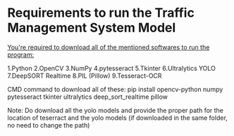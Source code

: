 # **Requirements to run the Traffic Management System Model**

<ins> You're required to download all of the mentioned softwares to run the program:

1.Python
2.OpenCV
3.NumPy
4.pytesseract
5.Tkinter
6.Ultralytics YOLO
7.DeepSORT Realtime
8.PIL (Pillow)
9.Tesseract-OCR

CMD command to download all of these:
pip install opencv-python numpy pytesseract tkinter ultralytics deep_sort_realtime pillow

Note: Do download all the yolo models and provide the proper path for the location of teserract and the yolo models (if downloaded in the same folder, no need to change the path)
